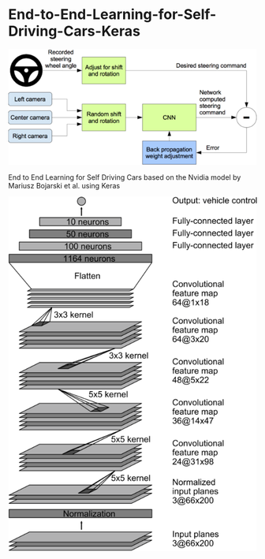 # End-to-End-Learning-for-Self-Driving-Cars-Keras
![GitHub Logo](/image.png)

End to End Learning for Self Driving Cars based on the Nvidia model by Mariusz Bojarski et al. using Keras



![GitHub Logo](/cnn-architecture-624x890.png)

